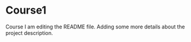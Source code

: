 # Course1
Course
I am editing the README file. Adding some more details about the project description.
